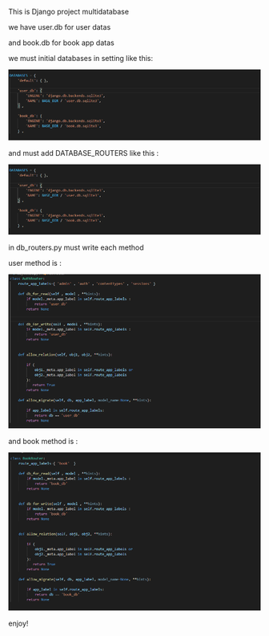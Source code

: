 
This is Django project multidatabase


we have user.db for user datas

and book.db for book app datas

we must initial databases in setting like this:


![Neutral png](/picture/setting1.png) 


and must add DATABASE_ROUTERS like this :


![Neutral png](/picture/setting1.png) 


in db_routers.py must write each method 


user method is :


![Neutral png](/picture/config1.png) 



and book method is :


![Neutral png](/picture/config2.png) 







enjoy!

